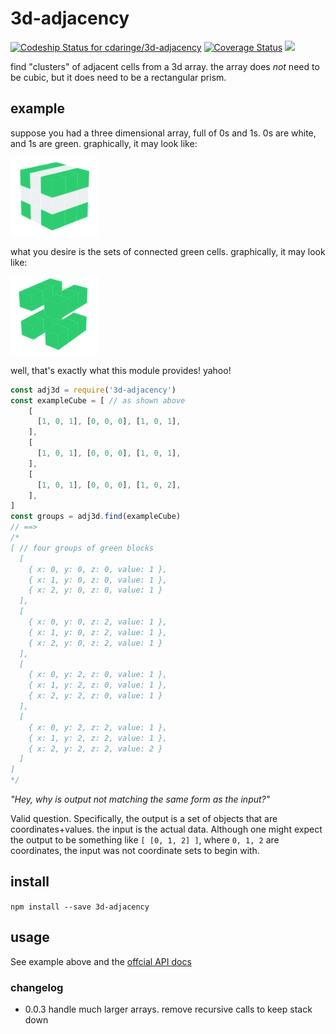 # 3d-adjacency

[ ![Codeship Status for cdaringe/3d-adjacency](https://codeship.com/projects/9480c8b0-0977-0134-9cd2-02b70758e3b0/status?branch=master)](https://codeship.com/projects/155284) [![Coverage Status](https://coveralls.io/repos/github/cdaringe/3d-adjacency/badge.svg?branch=master)](https://coveralls.io/github/cdaringe/3d-adjacency?branch=master) <img src="https://img.shields.io/badge/standardjs-%E2%9C%93-green.svg" />

find "clusters" of adjacent cells from a 3d array.  the array does _not_ need to be cubic, but it does need to be a rectangular prism.

## example

suppose you had a three dimensional array, full of 0s and 1s.  0s are white, and 1s are green.  graphically, it may look like:

<img style="max-height: 125px" src="https://raw.githubusercontent.com/cdaringe/3d-adjacency/master/img/green-white-array.png" />

what you desire is the sets of connected green cells.  graphically, it may look like:

<img style="max-height: 125px" src="https://raw.githubusercontent.com/cdaringe/3d-adjacency/master/img/green-clusters.png" />

well, that's exactly what this module provides!  yahoo!

```js
const adj3d = require('3d-adjacency')
const exampleCube = [ // as shown above
	[
	  [1, 0, 1], [0, 0, 0], [1, 0, 1],
	],
	[
	  [1, 0, 1], [0, 0, 0], [1, 0, 1],
	],
	[
	  [1, 0, 1], [0, 0, 0], [1, 0, 2],
	],
]
const groups = adj3d.find(exampleCube)
// ==>
/*
[ // four groups of green blocks
  [
    { x: 0, y: 0, z: 0, value: 1 },
    { x: 1, y: 0, z: 0, value: 1 },
    { x: 2, y: 0, z: 0, value: 1 }
  ],
  [
    { x: 0, y: 0, z: 2, value: 1 },
    { x: 1, y: 0, z: 2, value: 1 },
    { x: 2, y: 0, z: 2, value: 1 }
  ],
  [
    { x: 0, y: 2, z: 0, value: 1 },
    { x: 1, y: 2, z: 0, value: 1 },
    { x: 2, y: 2, z: 0, value: 1 }
  ],
  [
    { x: 0, y: 2, z: 2, value: 1 },
    { x: 1, y: 2, z: 2, value: 1 },
    { x: 2, y: 2, z: 2, value: 2 }
  ]
]
*/
```

_"Hey, why is output not matching the same form as the input?"_

Valid question.  Specifically, the output is a set of objects that are coordinates+values. the input is the actual data.  Although one might expect the output to be something like `[ [0, 1, 2] ]`, where `0, 1, 2` are coordinates, the input was not coordinate sets to begin with.

## install

`npm install --save 3d-adjacency`

## usage

See example above and the [offcial API docs](http://cdaringe.github.io/3d-adjacency)


### changelog

- 0.0.3 handle much larger arrays. remove recursive calls to keep stack down
